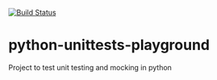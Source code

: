 [![Build Status](https://travis-ci.org/Xan2063/python-unittests-playground.svg?branch=master)](https://travis-ci.org/Xan2063/python-unittests-playground)

# python-unittests-playground
Project to test unit testing and mocking in python

